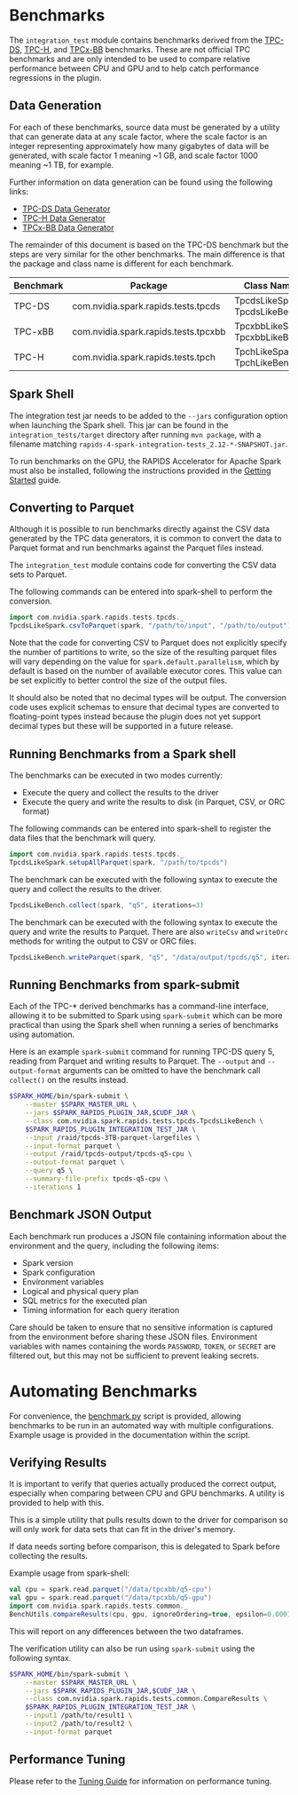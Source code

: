 # Benchmarks

The `integration_test` module contains benchmarks derived from the 
[TPC-DS](http://www.tpc.org/tpcds/), [TPC-H](http://www.tpc.org/tpch/), and 
[TPCx-BB](http://www.tpc.org/tpcx-bb/default5.asp) benchmarks. These are not official TPC 
benchmarks and are only intended to be used to compare relative performance between CPU and GPU 
and to help catch performance regressions in the plugin.

## Data Generation

For each of these benchmarks, source data must be generated by a utility that can generate data at
any scale factor, where the scale factor is an integer representing approximately how many
gigabytes of data will be generated, with scale factor 1 meaning ~1 GB, and scale factor 1000 meaning ~1 TB,
for example.

Further information on data generation can be found using the following links:

- [TPC-DS Data Generator](https://github.com/databricks/tpcds-kit)
- [TPC-H Data Generator](https://github.com/electrum/tpch-dbgen)
- [TPCx-BB Data Generator](http://www.tpc.org/tpc_documents_current_versions/current_specifications5.asp)

The remainder of this document is based on the TPC-DS benchmark but the steps are very similar for
the other benchmarks. The main difference is that the package and class name is different for each
benchmark.

| Benchmark | Package                              | Class Names                      |
|-----------|--------------------------------------|----------------------------------|
| TPC-DS    | com.nvidia.spark.rapids.tests.tpcds  | TpcdsLikeSpark, TpcdsLikeBench   |
| TPC-xBB   | com.nvidia.spark.rapids.tests.tpcxbb | TpcxbbLikeSpark, TpcxbbLikeBench |
| TPC-H     | com.nvidia.spark.rapids.tests.tpch   | TpchLikeSpark, TpchLikeBench     |

## Spark Shell

The integration test jar needs to be added to the `--jars` configuration option when launching the
Spark shell. This jar can be found in the `integration_tests/target` directory after running
`mvn package`, with a filename matching `rapids-4-spark-integration-tests_2.12-*-SNAPSHOT.jar`.

To run benchmarks on the GPU, the RAPIDS Accelerator for Apache Spark must also be installed,
following the instructions provided in the [Getting Started](get-started/getting-started.md) guide.

## Converting to Parquet

Although it is possible to run benchmarks directly against the CSV data generated by the TPC data 
generators, it is common to convert the data to Parquet format and run benchmarks against the 
Parquet files instead.

The `integration_test` module contains code for converting the CSV data sets to Parquet.

The following commands can be entered into spark-shell to perform the conversion.

```scala
import com.nvidia.spark.rapids.tests.tpcds._
TpcdsLikeSpark.csvToParquet(spark, "/path/to/input", "/path/to/output")
```

Note that the code for converting CSV to Parquet does not explicitly specify the number of 
partitions to write, so the size of the resulting parquet files will vary depending on the value 
for `spark.default.parallelism`, which by default is based on the number of available executor 
cores. This value can be set explicitly to better control the size of the output files.

It should also be noted that no decimal types will be output. The conversion code uses explicit 
schemas to ensure that decimal types are converted to floating-point types instead because the
plugin does not yet support decimal types but these will be supported in a future release.

## Running Benchmarks from a Spark shell

The benchmarks can be executed in two modes currently:

- Execute the query and collect the results to the driver
- Execute the query and write the results to disk (in Parquet, CSV, or ORC format)

The following commands can be entered into spark-shell to register the data files that the 
benchmark will query.

```scala
import com.nvidia.spark.rapids.tests.tpcds._
TpcdsLikeSpark.setupAllParquet(spark, "/path/to/tpcds")
```

The benchmark can be executed with the following syntax to execute the query and collect the 
results to the driver.

```scala
TpcdsLikeBench.collect(spark, "q5", iterations=3)
```

The benchmark can be executed with the following syntax to execute the query and write the results 
to Parquet. There are also `writeCsv` and `writeOrc` methods for writing the output to CSV or ORC 
files.

```scala
TpcdsLikeBench.writeParquet(spark, "q5", "/data/output/tpcds/q5", iterations=3)
```

## Running Benchmarks from spark-submit

Each of the TPC-* derived benchmarks has a command-line interface, allowing it to be submitted 
to Spark using `spark-submit` which can be more practical than using the Spark shell when 
running a series of benchmarks using automation.

Here is an example `spark-submit` command for running TPC-DS query 5, reading from Parquet and 
writing results to Parquet. The `--output` and `--output-format` arguments can be omitted to 
have the benchmark call `collect()` on the results instead. 

```bash
$SPARK_HOME/bin/spark-submit \
    --master $SPARK_MASTER_URL \
    --jars $SPARK_RAPIDS_PLUGIN_JAR,$CUDF_JAR \
    --class com.nvidia.spark.rapids.tests.tpcds.TpcdsLikeBench \
    $SPARK_RAPIDS_PLUGIN_INTEGRATION_TEST_JAR \
    --input /raid/tpcds-3TB-parquet-largefiles \
    --input-format parquet \
    --output /raid/tpcds-output/tpcds-q5-cpu \
    --output-format parquet \
    --query q5 \
    --summary-file-prefix tpcds-q5-cpu \
    --iterations 1
```

## Benchmark JSON Output

Each benchmark run produces a JSON file containing information about the environment and the query, 
including the following items:

- Spark version
- Spark configuration
- Environment variables
- Logical and physical query plan
- SQL metrics for the executed plan
- Timing information for each query iteration

Care should be taken to ensure that no sensitive information is captured from the environment 
before sharing these JSON files. Environment variables with names containing the words `PASSWORD`, 
`TOKEN`, or `SECRET` are filtered out, but this may not be sufficient to prevent leaking secrets.

# Automating Benchmarks

For convenience, the [benchmark.py](../integration_tests/src/main/python/benchmark.py) script is
provided, allowing benchmarks to be run in an automated way with multiple configurations. Example
usage is provided in the documentation within the script.

## Verifying Results

It is important to verify that queries actually produced the correct output, especially when 
comparing between CPU and GPU benchmarks. A utility is provided to help with this.

This is a simple utility that pulls results down to the driver for comparison so will only work for 
data sets that can fit in the  driver's memory. 

If data needs sorting before comparison, this is delegated to Spark before collecting the results.

Example usage from spark-shell:

```scala
val cpu = spark.read.parquet("/data/tpcxbb/q5-cpu")
val gpu = spark.read.parquet("/data/tpcxbb/q5-gpu")
import com.nvidia.spark.rapids.tests.common._
BenchUtils.compareResults(cpu, gpu, ignoreOrdering=true, epsilon=0.0001)
```

This will report on any differences between the two dataframes.

The verification utility can also be run using `spark-submit` using the following syntax.

```bash
$SPARK_HOME/bin/spark-submit \
    --master $SPARK_MASTER_URL \
    --jars $SPARK_RAPIDS_PLUGIN_JAR,$CUDF_JAR \
    --class com.nvidia.spark.rapids.tests.common.CompareResults \
    $SPARK_RAPIDS_PLUGIN_INTEGRATION_TEST_JAR \
    --input1 /path/to/result1 \
    --input2 /path/to/result2 \
    --input-format parquet
```

## Performance Tuning

Please refer to the [Tuning Guide](tuning-guide.md) for information on performance tuning.
